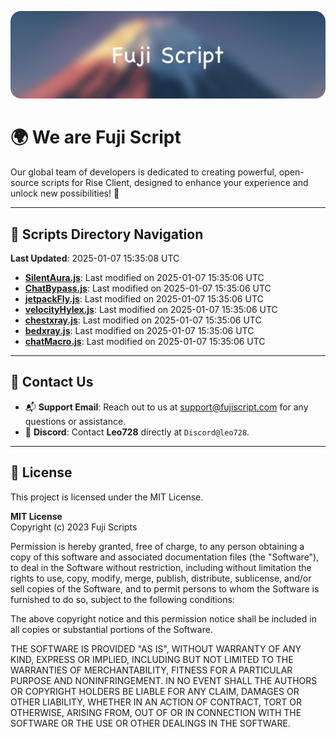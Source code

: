 ![Banner](.github/b.webp)

# 🌍 **We are Fuji Script**

Our global team of developers is dedicated to creating powerful, open-source scripts for Rise Client, designed to enhance your experience and unlock new possibilities! 🌟

---
<!-- SCRIPTS_NAVIGATION_START -->
## 📂 **Scripts Directory Navigation**

**Last Updated**: 2025-01-07 15:35:08 UTC

- **[SilentAura.js](scripts/SilentAura.js)**: Last modified on 2025-01-07 15:35:06 UTC
- **[ChatBypass.js](scripts/ChatBypass.js)**: Last modified on 2025-01-07 15:35:06 UTC
- **[jetpackFly.js](scripts/jetpackFly.js)**: Last modified on 2025-01-07 15:35:06 UTC
- **[velocityHylex.js](scripts/velocityHylex.js)**: Last modified on 2025-01-07 15:35:06 UTC
- **[chestxray.js](scripts/chestxray.js)**: Last modified on 2025-01-07 15:35:06 UTC
- **[bedxray.js](scripts/bedxray.js)**: Last modified on 2025-01-07 15:35:06 UTC
- **[chatMacro.js](scripts/chatMacro.js)**: Last modified on 2025-01-07 15:35:06 UTC

<!-- SCRIPTS_NAVIGATION_END -->

---

## 💬 **Contact Us**  
- 📬 **Support Email**: Reach out to us at [support@fujiscript.com](mailto:support@fujiscript.com) for any questions or assistance.  
- 💬 **Discord**: Contact **Leo728** directly at `Discord@leo728`.

---

## 📜 **License**

This project is licensed under the MIT License.  

**MIT License**  
Copyright (c) 2023 Fuji Scripts  

Permission is hereby granted, free of charge, to any person obtaining a copy of this software and associated documentation files (the "Software"), to deal in the Software without restriction, including without limitation the rights to use, copy, modify, merge, publish, distribute, sublicense, and/or sell copies of the Software, and to permit persons to whom the Software is furnished to do so, subject to the following conditions:  

The above copyright notice and this permission notice shall be included in all copies or substantial portions of the Software.  

THE SOFTWARE IS PROVIDED "AS IS", WITHOUT WARRANTY OF ANY KIND, EXPRESS OR IMPLIED, INCLUDING BUT NOT LIMITED TO THE WARRANTIES OF MERCHANTABILITY, FITNESS FOR A PARTICULAR PURPOSE AND NONINFRINGEMENT. IN NO EVENT SHALL THE AUTHORS OR COPYRIGHT HOLDERS BE LIABLE FOR ANY CLAIM, DAMAGES OR OTHER LIABILITY, WHETHER IN AN ACTION OF CONTRACT, TORT OR OTHERWISE, ARISING FROM, OUT OF OR IN CONNECTION WITH THE SOFTWARE OR THE USE OR OTHER DEALINGS IN THE SOFTWARE.  
